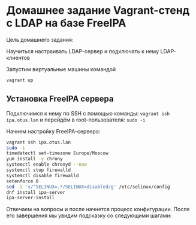 # Домашнее задание Vagrant-стенд c LDAP на базе FreeIPA

Цель домашнего задания:

Научиться настраивать LDAP-сервер и подключать к нему LDAP-клиентов

Запустим виртуальные машины командой 
```sh
vagrant up
```

## Установка FreeIPA сервера

Подключимся к нему по SSH с помощью команды: `vagrant ssh ipa.otus.lan` и перейдём в root-пользователя: `sudo -i`

Начнем настройку FreeIPA-сервера:
```sh
vagrant ssh ipa.otus.lan
sudo -i
timedatectl set-timezone Europe/Moscow
yum install -y chrony
systemctl enable chronyd --now
systemctl stop firewalld
systemctl disable firewalld
setenforce 0
sed -i 's/^SELINUX=.*/SELINUX=disabled/g' /etc/selinux/config
dnf install ipa-server
ipa-server-install
```

Отвечаем на вопросы и после начнется процесс конфигурации. После его завершения мы увидим подсказку со следующими шагами: